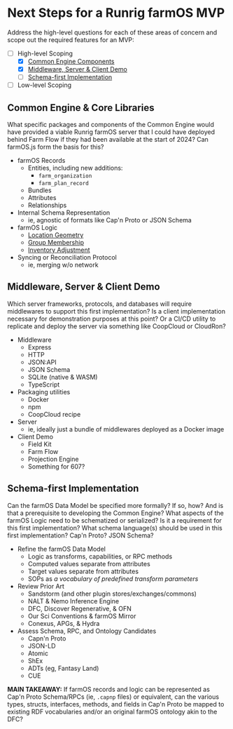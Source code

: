 # Next Steps for a Runrig farmOS MVP
Address the high-level questions for each of these areas of concern and scope out the required features for an MVP:

- [ ] High-level Scoping
  - [x] [Common Engine Components](#common-engine--core-libraries)
  - [x] [Middleware, Server & Client Demo](#middleware-server--client-demo)
  - [ ] [Schema-first Implementation](#schema-first-implementation)
- [ ] Low-level Scoping

## Common Engine & Core Libraries
What specific packages and components of the Common Engine would have provided a
viable Runrig farmOS server that I could have deployed behind Farm Flow if they
had been available at the start of 2024? Can farmOS.js form the basis for this?

- farmOS Records
  - Entities, including new additions:
    - `farm_organization`
    - `farm_plan_record`
  - Bundles
  - Attributes
  - Relationships
- Internal Schema Representation
  - ie, agnostic of formats like Cap'n Proto or JSON Schema
- farmOS Logic
  - [Location Geometry]
  - [Group Membership]
  - [Inventory Adjustment]
- Syncing or Reconciliation Protocol
  - ie, merging w/o network

## Middleware, Server & Client Demo
Which server frameworks, protocols, and databases will require middlewares to
support this first implementation? Is a client implementation necessary for
demonstration purposes at this point? Or a CI/CD utility to replicate and deploy
the server via something like CoopCloud or CloudRon?

- Middleware
  - Express
  - HTTP
  - JSON:API
  - JSON Schema
  - SQLite (native & WASM)
  - TypeScript
- Packaging utilities
  - Docker
  - npm
  - CoopCloud recipe
- Server
  - ie, ideally just a bundle of middlewares deployed as a Docker image 
- Client Demo
  - Field Kit
  - Farm Flow
  - Projection Engine
  - Something for 607?

## Schema-first Implementation
Can the farmOS Data Model be specified more formally? If so, how? And is that a
prerequisite to developing the Common Engine? What aspects of the farmOS Logic
need to be schematized or serialized? Is it a requirement for this first
implementation? What schema language(s) should be used in this first
implementation? Cap'n Proto? JSON Schema?

- Refine the farmOS Data Model
  - Logic as transforms, capabilities, or RPC methods
  - Computed values separate from attributes
  - Target values separate from attributes
  - SOPs as _a vocabulary of predefined transform parameters_
- Review Prior Art
  - Sandstorm (and other plugin stores/exchanges/commons)
  - NALT & Nemo Inference Engine
  - DFC, Discover Regenerative, & OFN
  - Our Sci Conventions & farmOS Mirror
  - Conexus, APGs, & Hydra
- Assess Schema, RPC, and Ontology Candidates
  - Capn'n Proto
  - JSON-LD
  - Atomic
  - ShEx
  - ADTs (eg, Fantasy Land)
  - CUE

__MAIN TAKEAWAY:__ If farmOS records and logic can be represented as Cap'n Proto
Schema/RPCs (ie, `.capnp` files) or equivalent, can the various types, structs,
interfaces, methods, and fields in Cap'n Proto be mapped to existing RDF
vocabularies and/or an original farmOS ontology akin to the DFC?

[Location Geometry]: https://farmos.org/model/logic/location
[Group Membership]: https://farmos.org/model/logic/group
[Inventory Adjustment]: https://farmos.org/model/logic/inventory
